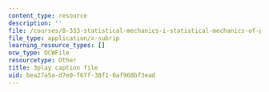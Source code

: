 ```yaml
---
content_type: resource
description: ''
file: /courses/8-333-statistical-mechanics-i-statistical-mechanics-of-particles-fall-2013/bea27a5ad7e0f67f38f10af968bf3ead_6gMgNriK1Nk.srt
file_type: application/x-subrip
learning_resource_types: []
ocw_type: OCWFile
resourcetype: Other
title: 3play caption file
uid: bea27a5a-d7e0-f67f-38f1-0af968bf3ead
---
```

